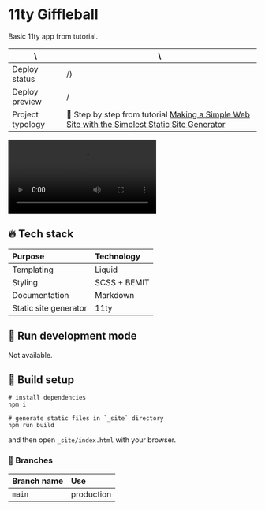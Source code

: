 # 11ty Giffleball

Basic 11ty app from tutorial.

| \                | \                                                                                                                                                                                                               |
|------------------|-----------------------------------------------------------------------------------------------------------------------------------------------------------------------------------------------------------------|
| Deploy status    | /)                                                                                                                                                                                                              |
| Deploy preview   | /                                                                                                                                                                                                               |
| Project typology | 📒  Step by step from tutorial [Making a Simple Web Site with the Simplest Static Site Generator](https://medium.com/@11ty/making-a-simple-web-site-with-the-simplest-static-site-generator-level-1-7fc6febca1) |


![project preview](docs/project-preview.mp4)

## 🔥 Tech stack

| Purpose               | Technology   |
|:----------------------|:-------------|
| Templating            | Liquid       |
| Styling               | SCSS + BEMIT |
| Documentation         | Markdown     |
| Static site generator | 11ty         |

## 🌊 Run development mode

Not available.

## 🧳 Build setup

```shell
# install dependencies
npm i

# generate static files in `_site` directory
npm run build
```

and then open `_site/index.html` with your browser.

### 🌿 Branches

| Branch name | Use        |
|:------------|:-----------|
| `main`      | production |
